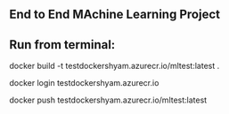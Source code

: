 ## End to End MAchine Learning Project



## Run from terminal:

docker build -t testdockershyam.azurecr.io/mltest:latest .

docker login testdockershyam.azurecr.io

docker push testdockershyam.azurecr.io/mltest:latest
